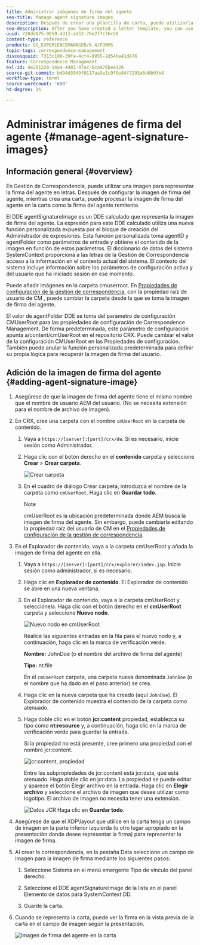 ```yaml
---
title: Administrar imágenes de firma del agente
seo-title: Manage agent signature images
description: Después de crear una plantilla de carta, puede utilizarla para crear correspondencia en AEM Forms administrando datos, contenido y archivos adjuntos.
seo-description: After you have created a letter template, you can use it to create correspondence in AEM Forms by managing data, content, and attachments.
uuid: 720dd075-9059-4311-ad52-70e2f7c76c58
content-type: reference
products: SG_EXPERIENCEMANAGER/6.4/FORMS
topic-tags: correspondence-management
discoiquuid: 7313c108-39fa-4cf4-8955-2d54be41d476
feature: Correspondence Management
exl-id: 4e261228-14a4-4983-97ac-6ca476bee126
source-git-commit: bd94d3949f0117aa3e1c9f0e84f7293a5d6b03b4
workflow-type: tm+mt
source-wordcount: '690'
ht-degree: 1%

---
```


# Administrar imágenes de firma del agente {#manage-agent-signature-images}

## Información general {#overview}

En Gestión de Correspondencia, puede utilizar una imagen para representar la firma del agente en letras. Después de configurar la imagen de firma del agente, mientras crea una carta, puede procesar la imagen de firma del agente en la carta como la firma del agente remitente.

El DDE agentSignatureImage es un DDE calculado que representa la imagen de firma del agente. La expresión para este DDE calculado utiliza una nueva función personalizada expuesta por el bloque de creación del Administrador de expresiones. Esta función personalizada toma agentID y agentFolder como parámetros de entrada y obtiene el contenido de la imagen en función de estos parámetros. El diccionario de datos del sistema SystemContext proporciona a las letras de la Gestión de Correspondencia acceso a la información en el contexto actual del sistema. El contexto del sistema incluye información sobre los parámetros de configuración activa y del usuario que ha iniciado sesión en ese momento.

Puede añadir imágenes en la carpeta cmuserroot. En [Propiedades de configuración de la gestión de correspondencia](/help/forms/using/cm-configuration-properties.md), con la propiedad raíz de usuario de CM , puede cambiar la carpeta desde la que se toma la imagen de firma del agente.

El valor de agentFolder DDE se toma del parámetro de configuración CMUserRoot para las propiedades de configuración de Correspondence Management. De forma predeterminada, este parámetro de configuración apunta a/content/cmUserRoot en el repositorio CRX. Puede cambiar el valor de la configuración CMUserRoot en las Propiedades de configuración.\
También puede anular la función personalizada predeterminada para definir su propia lógica para recuperar la imagen de firma del usuario.

## Adición de la imagen de firma del agente {#adding-agent-signature-image}

1. Asegúrese de que la imagen de firma del agente tiene el mismo nombre que el nombre de usuario AEM del usuario. (No se necesita extensión para el nombre de archivo de imagen).
1. En CRX, cree una carpeta con el nombre `cmUserRoot` en la carpeta de contenido.

   1. Vaya a `https://[server]:[port]/crx/de`. Si es necesario, inicie sesión como Administrador.

   1. Haga clic con el botón derecho en el **contenido** carpeta y seleccione **Crear** > **Crear carpeta**.

      ![Crear carpeta](assets/1_createnode_cmuserroot.png)

   1. En el cuadro de diálogo Crear carpeta, introduzca el nombre de la carpeta como `cmUserRoot`. Haga clic en **Guardar todo**.

      >[!NOTE]
      >
      >cmUserRoot es la ubicación predeterminada donde AEM busca la imagen de firma del agente. Sin embargo, puede cambiarla editando la propiedad raíz del usuario de CM en el [Propiedades de configuración de la gestión de correspondencia](/help/forms/using/cm-configuration-properties.md).

1. En el Explorador de contenido, vaya a la carpeta cmUserRoot y añada la imagen de firma del agente en ella.

   1. Vaya a `https://[server]:[port]/crx/explorer/index.jsp`. Inicie sesión como administrador, si es necesario.
   1. Haga clic en **Explorador de contenido**. El Explorador de contenido se abre en una nueva ventana.
   1. En el Explorador de contenido, vaya a la carpeta cmUserRoot y selecciónela. Haga clic con el botón derecho en el **cmUserRoot** carpeta y seleccione **Nuevo nodo**.

      ![Nuevo nodo en cmUserRoot](assets/2_cmuserroot_newnode.png)

      Realice las siguientes entradas en la fila para el nuevo nodo y, a continuación, haga clic en la marca de verificación verde.

      **Nombre:** JohnDoe (o el nombre del archivo de firma del agente)

      **Tipo:** nt:file

      En el `cmUserRoot` carpeta, una carpeta nueva denominada `JohnDoe` (o el nombre que ha dado en el paso anterior) se crea.

   1. Haga clic en la nueva carpeta que ha creado (aquí `JohnDoe`). El Explorador de contenido muestra el contenido de la carpeta como atenuado.

   1. Haga doble clic en el botón **jcr:content** propiedad, establezca su tipo como **nt:resource** y, a continuación, haga clic en la marca de verificación verde para guardar la entrada.

      Si la propiedad no está presente, cree primero una propiedad con el nombre jcr:content.

      ![jcr:content, propiedad](assets/3_jcrcontentntresource.png)

      Entre las subpropiedades de jcr:content está jcr:data, que está atenuado. Haga doble clic en jcr:data. La propiedad se puede editar y aparece el botón Elegir archivo en la entrada. Haga clic en **Elegir archivo** y seleccione el archivo de imagen que desee utilizar como logotipo. El archivo de imagen no necesita tener una extensión.

      ![Datos JCR](assets/5_jcrdata.png)
   Haga clic en **Guardar todo**.

1. Asegúrese de que el XDP\layout que utilice en la carta tenga un campo de imagen en la parte inferior izquierda (u otro lugar apropiado en la presentación donde desee representar la firma) para representar la imagen de firma.
1. Al crear la correspondencia, en la pestaña Data seleccione un campo de imagen para la imagen de firma mediante los siguientes pasos:

   1. Seleccione Sistema en el menú emergente Tipo de vínculo del panel derecho.

   1. Seleccione el DDE agentSignatureImage de la lista en el panel Elemento de datos para SystemContext DD.

   1. Guarde la carta.

1. Cuando se representa la carta, puede ver la firma en la vista previa de la carta en el campo de imagen según la presentación.

   ![Imagen de firma del agente en la carta](assets/letterwithsignature.png)
